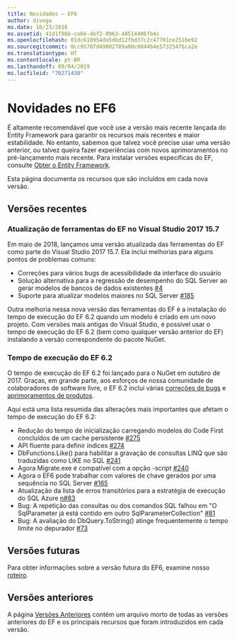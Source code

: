 ```yaml
---
title: Novidades – EF6
author: divega
ms.date: 10/23/2016
ms.assetid: 41d1f86b-ce66-4bf2-8963-48514406fb4c
ms.openlocfilehash: 01dc618954da5dbd12fbd37c2c47701ce251be92
ms.sourcegitcommit: 0cc9578fd49802789a00c0044b4e57325476ca2e
ms.translationtype: HT
ms.contentlocale: pt-BR
ms.lasthandoff: 09/04/2019
ms.locfileid: "70271438"
---
```

# <a name="whats-new-in-ef6"></a>Novidades no EF6

É altamente recomendável que você use a versão mais recente lançada do Entity Framework para garantir os recursos mais recentes e maior estabilidade.
No entanto, sabemos que talvez você precise usar uma versão anterior, ou talvez queira fazer experiências com novos aprimoramentos no pré-lançamento mais recente.
Para instalar versões específicas do EF, consulte [Obter o Entity Framework](~/ef6/fundamentals/install.md).

Esta página documenta os recursos que são incluídos em cada nova versão.

## <a name="recent-releases"></a>Versões recentes

### <a name="ef-tools-update-in-visual-studio-2017-157"></a>Atualização de ferramentas do EF no Visual Studio 2017 15.7

Em maio de 2018, lançamos uma versão atualizada das ferramentas do EF como parte do Visual Studio 2017 15.7.
Ela inclui melhorias para alguns pontos de problemas comuns:

- Correções para vários bugs de acessibilidade da interface do usuário
- Solução alternativa para a regressão de desempenho do SQL Server ao gerar modelos de bancos de dados existentes [#4](https://github.com/aspnet/entityframework6/issues/4)
- Suporte para atualizar modelos maiores no SQL Server [#185](https://github.com/aspnet/EntityFramework6/issues/185)

Outra melhoria nessa nova versão das ferramentas do EF é a instalação do tempo de execução do EF 6.2 quando um modelo é criado em um novo projeto. Com versões mais antigas do Visual Studio, é possível usar o tempo de execução do EF 6.2 (bem como qualquer versão anterior do EF) instalando a versão correspondente do pacote NuGet.

### <a name="ef-62-runtime"></a>Tempo de execução do EF 6.2

O tempo de execução do EF 6.2 foi lançado para o NuGet em outubro de 2017.
Graças, em grande parte, aos esforços de nossa comunidade de colaboradores de software livre, o EF 6.2 inclui várias [correções de bugs](https://github.com/aspnet/entityframework6/issues?utf8=%E2%9C%93&q=is%3Aissue%20milestone%3A6.2.0%20is%3Aclosed%20label%3Aclosed-fixed%20-label%3Aarea-tools%20label%3Atype-bug) e [aprimoramentos de produtos](https://github.com/aspnet/entityframework6/issues?utf8=%E2%9C%93&q=is%3Aissue%20milestone%3A6.2.0%20is%3Aclosed%20label%3Aclosed-fixed%20-label%3Aarea-tools%20label%3Atype-enhancement%20).

Aqui está uma lista resumida das alterações mais importantes que afetam o tempo de execução do EF 6.2:

- Redução do tempo de inicialização carregando modelos do Code First concluídos de um cache persistente [#275](https://github.com/aspnet/EntityFramework6/issues/275)
- API fluente para definir índices [#274](https://github.com/aspnet/EntityFramework6/issues/274)
- DbFunctions.Like() para habilitar a gravação de consultas LINQ que são traduzidas como LIKE no SQL [#241](https://github.com/aspnet/EntityFramework6/issues/241)
- Agora Migrate.exe é compatível com a opção -script [#240](https://github.com/aspnet/EntityFramework6/issues/240)
- Agora o EF6 pode trabalhar com valores de chave gerados por uma sequência no SQL Server [#165](https://github.com/aspnet/EntityFramework6/issues/165)
- Atualização da lista de erros transitórios para a estratégia de execução do SQL Azure [n#83](https://github.com/aspnet/EntityFramework6/issues/83)
- Bug: A repetição das consultas ou dos comandos SQL falhou em "O SqlParameter já está contido em outro SqlParameterCollection" [#81](https://github.com/aspnet/EntityFramework6/issues/81)
- Bug: A avaliação do DbQuery.ToString() atinge frequentemente o tempo limite no depurador [#73](https://github.com/aspnet/EntityFramework6/issues/73)

## <a name="future-releases"></a>Versões futuras

Para obter informações sobre a versão futura do EF6, examine nosso [roteiro](roadmap.md).

## <a name="past-releases"></a>Versões anteriores

A página [Versões Anteriores](past-releases.md) contém um arquivo morto de todas as versões anteriores do EF e os principais recursos que foram introduzidos em cada versão.
